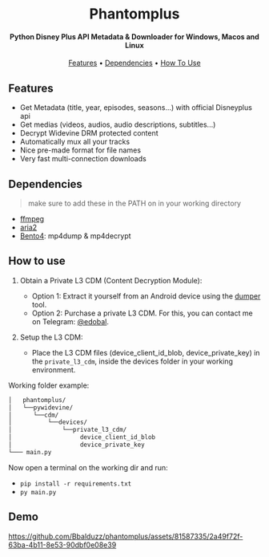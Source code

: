 <h1 align="center">
  Phantomplus
</h1>

<h4 align="center">Python Disney Plus API Metadata & Downloader for Windows, Macos and Linux</h4>

<p align="center">
  <a href="#features">Features</a> •
  <a href="#dependencies">Dependencies</a> •
  <a href="#how-to-use">How To Use</a>
</p>

## Features
* Get Metadata (title, year, episodes, seasons...) with official Disneyplus api
* Get medias (videos, audios, audio descriptions, subtitles...)
* Decrypt Widevine DRM protected content
* Automatically mux all your tracks
* Nice pre-made format for file names
* Very fast multi-connection downloads

## Dependencies
> make sure to add these in the PATH on in your working directory
- [ffmpeg](https://ffmpeg.org/)
- [aria2](https://github.com/aria2/aria2)
- [Bento4](https://www.bento4.com): mp4dump & mp4decrypt

## How to use
1. Obtain a Private L3 CDM (Content Decryption Module):
    - Option 1: Extract it yourself from an Android device using the [dumper](https://github.com/Diazole/dumper) tool.
    - Option 2: Purchase a private L3 CDM. For this, you can contact me on Telegram: [@edobal](https://t.me/edobal).

3. Setup the L3 CDM:
   - Place the L3 CDM files (device_client_id_blob, device_private_key) in the `private_l3_cdm`, inside the devices folder in your working environment.
  
Working folder example:
```bash
│   phantomplus/
│   └──pywidevine/
│      └──cdm/
│          └──devices/
│              └──private_l3_cdm/
│                   device_client_id_blob
│                   device_private_key
└─── main.py
```


Now open a terminal on the working dir and run:
- `pip install -r requirements.txt` 
- `py main.py`

## Demo
https://github.com/Bbalduzz/phantomplus/assets/81587335/2a49f72f-63ba-4b11-8e53-90dbf0e08e39
